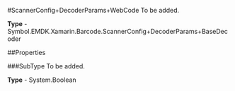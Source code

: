 #ScannerConfig+DecoderParams+WebCode
To be added.

**Type** - Symbol.EMDK.Xamarin.Barcode.ScannerConfig+DecoderParams+BaseDecoder

##Properties

###SubType
To be added.

**Type** - System.Boolean


